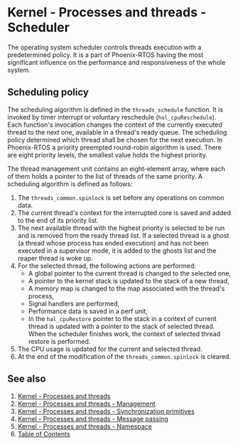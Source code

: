 # Kernel - Processes and threads - Scheduler

The operating system scheduler controls threads execution with a predetermined policy. It is a part of Phoenix-RTOS
having the most significant influence on the performance and responsiveness of the whole system.

## Scheduling policy

The scheduling algorithm is defined in the `threads_schedule` function. It is invoked by timer interrupt or voluntary
reschedule (`hal_cpuReschedule`). Each function's invocation changes the context of the currently executed thread to
the next one, available in a thread's ready queue. The scheduling policy determined which thread shall be chosen for
the next execution. In Phoenix-RTOS a priority preempted round-robin algorithm is used. There are eight priority levels,
the smallest value holds the highest priority.

The thread management unit contains an eight-element array, where each of them holds a pointer to the list of threads of
the same priority. A scheduling algorithm is defined as follows:

1. The `threads_common.spinlock` is set before any operations on common data.
2. The current thread's context for the interrupted core is saved and added to the end of its priority list.
3. The next available thread with the highest priority is selected to be run and is removed from the ready thread list.
If a selected thread is a ghost (a thread whose process has ended execution) and has not been executed in a supervisor
mode, it is added to the ghosts list and the reaper thread is woke up.
4. For the selected thread, the following actions are performed:
    * A global pointer to the current thread is changed to the selected one,
    * A pointer to the kernel stack is updated to the stack of a new thread,
    * A memory map is changed to the map associated with the thread's process,
    * Signal handlers are performed,
    * Performance data is saved in a perf unit,
    * In the `hal_cpuRestore` pointer to the stack in a context of current thread is updated with a pointer to the stack
    of selected thread. When the scheduler finishes work, the context of selected thread restore is performed.
5. The CPU usage is updated for the current and selected thread.
6. At the end of the modification of the `threads_common.spinlock` is cleared.

## See also

1. [Kernel - Processes and threads](README.md)
2. [Kernel - Processes and threads - Management](forking.md)
3. [Kernel - Processes and threads - Synchronization primitives](scheduler.md)
4. [Kernel - Processes and threads - Message passing](msg.md)
5. [Kernel - Processes and threads - Namespace](namespace.md)
6. [Table of Contents](../../README.md)
